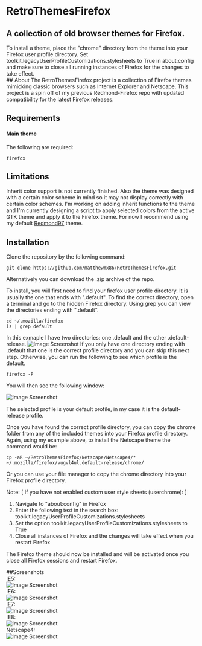 # RetroThemesFirefox
<h2>A collection of old browser themes for Firefox.</h2>
To install a theme, place the "chrome" directory from the theme into your Firefox user profile directory. 
Set toolkit.legacyUserProfileCustomizations.stylesheets to True in about:config and make sure to close all 
running instances of Firefox for the changes to take effect.
<br>
## About
The RetroThemesFirefox project is a collection of Firefox themes mimicking classic browsers such as Internet Explorer and Netscape.
This project is a spin off of my previous Redmond-Firefox repo with updated compatibility for the latest Firefox releases.


## Requirements
#### Main theme
The following are required:
```
firefox
```

## Limitations
Inherit color support is not currently finished.
Also the theme was designed with a certain color scheme in mind so it may not display correctly
with certain color schemes. I'm working on adding inherit functions to the theme and I'm currently 
designing a script to apply selected colors from the active GTK theme and apply it to the Firefox theme. 
For now I recommend using my default [Redmond97](https://github.com/matthewmx86/Redmond97) theme.

## Installation

Clone the repository by the following command:

```
git clone https://github.com/matthewmx86/RetroThemesFirefox.git
```
Alternatively you can download the .zip archive of the repo.

To install, you will first need to find your firefox user profile directory. It is usually the one that ends with ".default".
To find the correct directory, open a terminal and go to the hidden Firefox directory. Using grep you can view the directories
ending with ".default".
```
cd ~/.mozilla/firefox
ls | grep default
```
In this exmaple I have two directories: one .default and the other .default-release. 
![Image Screenshot](https://github.com/matthewmx86/Redmond97/blob/master/Screenshots/console.png)
If you only have one directory ending with .default that one is the correct profile directory and you can skip
this next step. Otherwise, you can run the following to see which profile is the default.
```
firefox -P
```
You will then see the following window:

![Image Screenshot](https://github.com/matthewmx86/RetroThemesFirefox/blob/main/Screenshots/netscape.png)

The selected profile is your default profile, in my case it is the default-release profile.

Once you have found the correct profile directory, you can copy the chrome folder from any of the included themes 
into your Firefox profile directory. Again, using my example above, to install the Netscape theme
the command would be:
```
cp -aR ~/RetroThemesFirefox/Netscape/Netscape4/* ~/.mozilla/firefox/vugvl4ul.default-release/chrome/
```
Or you can use your file manager to copy the chrome directory into your Firefox profile directory.

Note:
[ If you have not enabled custom user style sheets (userchrome): ]
1. Navigate to "about:config" in Firefox
2. Enter the following text in the search box: toolkit.legacyUserProfileCustomizations.stylesheets
3. Set the option toolkit.legacyUserProfileCustomizations.stylesheets to True
4. Close all instances of Firefox and the changes will take effect when you restart Firefox

The Firefox theme should now be installed and will be activated once you close all Firefox sessions and restart Firefox.

##Screenshots<br>
IE5:<br>
![Image Screenshot](https://github.com/matthewmx86/RetroThemesFirefox/blob/main/Screenshots/ie5.png)<br>
IE6:<br>
![Image Screenshot](https://github.com/matthewmx86/RetroThemesFirefox/blob/main/Screenshots/ie6.png)<br>
IE7:<br>
![Image Screenshot](https://github.com/matthewmx86/RetroThemesFirefox/blob/main/Screenshots/ie7.png)<br>
IE8:<br>
![Image Screenshot](https://github.com/matthewmx86/RetroThemesFirefox/blob/main/Screenshots/ie8.png)<br>
Netscape4:<br>
![Image Screenshot](https://github.com/matthewmx86/RetroThemesFirefox/blob/main/Screenshots/netscape4.png)
